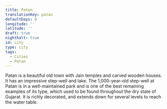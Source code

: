```yaml
---
title: Patan
translationKey: patan
defaultDays: 0
longitude: ''
latitude: ''
draft: true
nighthalt: true
id: city
type: city
tags:
  - Cities
  - Patan
---
```

Patan is a beautiful old town with Jain temples and carved wooden houses. It has an impressive step-well and lake. The 1,000-year-old step-well at Patan is in a well-maintained park and is one of the best remaining examples of its type, which used to be found throughout the dry state of Gujarat. It is richly decorated, and extends down for several levels to reach the water table.